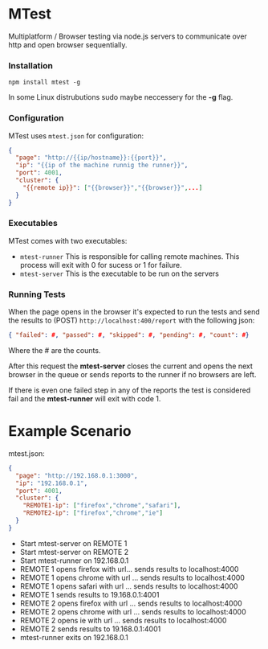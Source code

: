 MTest
=====

Multiplatform / Browser testing via node.js servers to communicate over http and open browser sequentially.

### Installation

```npm install mtest -g```

In some Linux distrubutions sudo maybe neccessery for the **-g** flag.

### Configuration
MTest uses `mtest.json` for configuration:

```json
{
  "page": "http://{{ip/hostname}}:{{port}}",
  "ip": "{{ip of the machine runnig the runner}}",
  "port": 4001,
  "cluster": {
    "{{remote ip}}": ["{{browser}}","{{browser}}",...]
  }
}
```

### Executables
MTest comes with two executables:
  * `mtest-runner` This is responsible for calling remote machines. This process will exit with 0 for sucess or 1 for failure.
  * `mtest-server` This is the executable to be run on the servers

### Running Tests
When the page opens in the browser it's expected to run the tests and send the results to (POST) ```http://localhost:400/report```
with the following json:
```json
{ "failed": #, "passed": #, "skipped": #, "pending": #, "count": #}
```
Where the # are the counts.

After this request the **mtest-server** closes the current and opens the next browser in the queue or sends reports to the runner
if no browsers are left.

If there is even one failed step in any of the reports the test is considered fail and the **mtest-runner** will exit with code 1.

# Example Scenario
mtest.json:
```json
{
  "page": "http://192.168.0.1:3000",
  "ip": "192.168.0.1",
  "port": 4001,
  "cluster": {
    "REMOTE1-ip": ["firefox","chrome","safari"],
    "REMOTE2-ip": ["firefox","chrome","ie"]
  }
}
```
  * Start mtest-server on REMOTE 1
  * Start mtest-server on REMOTE 2
  * Start mtest-runner on 192.168.0.1
  * REMOTE 1 opens firefox with url... sends results to localhost:4000
  * REMOTE 1 opens chrome with url ... sends results to localhost:4000
  * REMOTE 1 opens safari with url ... sends results to localhost:4000
  * REMOTE 1 sends results to 19.168.0.1:4001
  * REMOTE 2 opens firefox with url ... sends results to localhost:4000
  * REMOTE 2 opens chrome with url ... sends results to localhost:4000
  * REMOTE 2 opens ie with url ... sends results to localhost:4000
  * REMOTE 2 sends results to 19.168.0.1:4001
  * mtest-runner exits on 192.168.0.1

